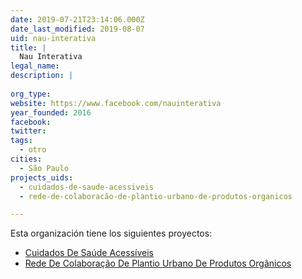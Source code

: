 ```yaml
---
date: 2019-07-21T23:14:06.000Z
date_last_modified: 2019-08-07
uid: nau-interativa
title: |
  Nau Interativa
legal_name: 
description: |
  
org_type: 
website: https://www.facebook.com/nauinterativa
year_founded: 2016
facebook: 
twitter: 
tags:
  - otro
cities: 
  - São Paulo
projects_uids:
  - cuidados-de-saude-acessiveis
  - rede-de-colaboracão-de-plantio-urbano-de-produtos-organicos

---
```


Esta organización tiene los siguientes proyectos:

- [Cuidados De Saúde Acessíveis](/proyectos/cuidados-de-saude-acessiveis)
- [Rede De Colaboração De Plantio Urbano De Produtos Orgânicos](/proyectos/rede-de-colaboracão-de-plantio-urbano-de-produtos-organicos)
